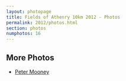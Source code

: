```yaml
---
layout: photopage
title: Fields of Athenry 10km 2012 - Photos
permalink: 2012/photos.html
section: photos
numphotos: 16
---
```

## More Photos
* [Peter Mooney](http://www.flickr.com/photos/peterm7/sets/72157632343684441/)
